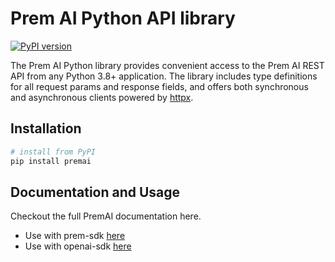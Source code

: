 # Prem AI Python API library

[![PyPI version](https://img.shields.io/pypi/v/premai.svg)](https://pypi.org/project/premai/)

The Prem AI Python library provides convenient access to the Prem AI REST API from any Python 3.8+
application. The library includes type definitions for all request params and response fields,
and offers both synchronous and asynchronous clients powered by [httpx](https://github.com/encode/httpx).

## Installation

```sh
# install from PyPI
pip install premai
```

## Documentation and Usage

Checkout the full PremAI documentation here.

- Use with prem-sdk [here](https://docs.premai.io/get-started/quick-start)
- Use with openai-sdk [here](https://docs.premai.io/get-started/quick-start)
